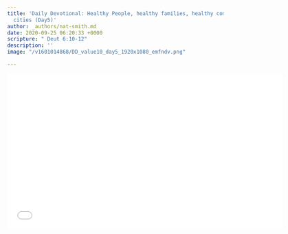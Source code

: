 ```yaml
---
title: 'Daily Devotional: Healthy People, healthy families, healthy communities, healthy
  cities (Day5)'
author: _authors/nat-smith.md
date: 2020-09-25 06:20:33 +0000
scripture: " Deut 6:10-12"
description: ''
image: "/v1601014868/DD_value10_day5_1920x1080_emfndv.png"

---
```

<iframe src="[https://player.vimeo.com/video/461298482](https://player.vimeo.com/video/461298482 "https://player.vimeo.com/video/461298482")" width="640" height="360" frameborder="0" allow="autoplay; fullscreen" allowfullscreen></iframe>